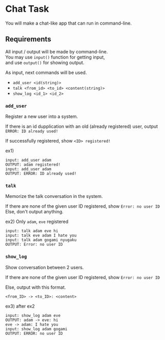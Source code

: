 # Chat Task

You will make a chat-like app that can run in command-line.

## Requirements

All input / output will be made by command-line.  
You may use `input()` function for getting input,  
and use `output()` for showing output.

As input, next commands will be used.

- `add_user <id(string)>`
- `talk <from_id> <to_id> <content(string)>`
- `show_log <id_1> <id_2>`

### `add_user`

Register a new user into a system.

If there is an id dupplication with an old (already registered) user, output `ERROR: ID already used!`

If successfully registered, show `<ID> registered!`

ex1)

```
input: add_user adam
OUTPUT: adam registered!
input: add_user adam
OUTPUT: ERROR: ID already used!
```

### `talk`

Memorize the talk conversation in the system.

If there are none of the given user ID registered, show `Error: no user ID`  
Else, don't output anything.

ex2) Only `adam`, `eve` registered

```
input: talk adam eve hi
input: talk eve adam I hate you
input: talk adam gogami nyugaku
OUTPUT: Error: no user ID
```

### `show_log`

Show conversation between 2 users.

If there are none of the given user ID registered, show `Error: no user ID`

Else, output with this format.

```
<from_ID> -> <to_ID>: <content>
```

ex3) after ex2

```
input: show_log adam eve
OUTPUT: adam -> eve: hi
eve -> adam: I hate you
input: show_log adam gogami
OUTPUT: ERROR: no user ID
```
